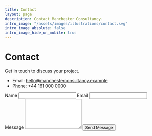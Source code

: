 ```yaml
---
title: Contact
layout: page
description: Contact Manchester Consultancy.
intro_image: "/assets/images/illustrations/contact.svg"
intro_image_absolute: false
intro_image_hide_on_mobile: true
---
```


# Contact

Get in touch to discuss your project.

- Email: hello@manchesterconsultancy.example
- Phone: +44 161 000 0000

<form action="https://formspree.io/f/{your-id}" method="POST" class="contact-form">
  <label>Name <input type="text" name="name" required></label>
  <label>Email <input type="email" name="email" required></label>
  <label>Message <textarea name="message" rows="6" required></textarea></label>
  <button class="btn" type="submit">Send Message</button>
</form>
